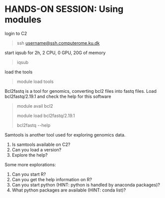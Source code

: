 # HANDS-ON SESSION: Using modules

login to C2

> ssh username@ssh.computerome.ku.dk

start iqsub for 2h, 2 CPU, 0 GPU, 20G of memory

> iqsub

load the tools

> module load tools


Bcl2fastq is a tool for genomics, converting bcl2 files into fastq files.
Load bcl2fastq/2.19.1 and check the help for this software 

> module avail bcl2
>
> module load bcl2fastq/2.19.1
>
> bcl2fastq --help

Samtools is another tool used for exploring genomics data. 

1. Is samtools available on C2?
2. Can you load a version?
3. Explore the help?


Some more explorations:
1. Can you start R?
2. Can you get the help information on R? 
3. Can you start python (HINT: python is handled by anaconda packages)?
4. What python packages are available (HINT: conda list)?

